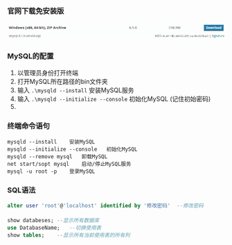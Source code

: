 ### 官网下载免安装版

![](.\img\1.png)



### MySQL的配置

1. 以管理员身份打开终端
2. 打开MySQL所在路径的bin文件夹
3. 输入 `.\mysqld --install`  安装MySQL服务
4. 输入 `.\mysqld --initialize --console` 初始化MySQL (记住初始密码)
5. 



### 终端命令语句

```
mysqld --install	安装MySQL
mysqld --initialize --console	初始化MySQL
mysqld --remove mysql	卸载MySQL
net start/sopt mysql	启动/停止MySQL服务
mysql -u root -p	登录MySQL
```

### SQL语法

```sql
alter user 'root'@'localhost' identified by '修改密码'	--修改密码

show databeses;	--显示所有数据库
use DatabaseName;	--切换使用表
show tables;	--显示所有当前使用表的所有列
```

